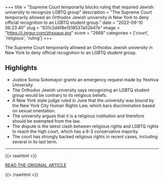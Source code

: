 +++
title = "Supreme Court temporarily blocks ruling that required Jewish university to recognize LGBTQ group"
description = "The Supreme Court temporarily allowed an Orthodox Jewish university in New York to deny official recognition to an LGBTQ student group."
date = "2022-09-10 06:23:40"
slug = "631c2d4f8e1518537a02b47e"
image = "https://i.imgur.com/zhsxaup.jpg"
score = "2668"
categories = ['court', 'religious', 'ruling']
+++

The Supreme Court temporarily allowed an Orthodox Jewish university in New York to deny official recognition to an LGBTQ student group.

## Highlights

- Justice Sonia Sotomayor grants an emergency request made by Yeshiva University.
- The Orthodox Jewish university says recognizing an LGBTQ student group would be contrary to its religious beliefs.
- A New York state judge ruled in June that the university was bound by the New York City Human Rights Law, which bars discrimination based on sexual orientation.
- The university argues that it is a religious institution and therefore should be exempted from the law.
- The dispute is the latest clash between religious rights and LGBTQ rights to reach the high court, which has a 6-3 conservative majority.
- The court has strongly backed religious rights in recent cases, including several in its last term.

---

{{< rawhtml >}}
  <p class="article-category">
    <a target="_blank" href="https://www.nbcnews.com/news/rcna46107">READ THE ORIGINAL ARTICLE</a>
  </p>
{{< /rawhtml >}}
